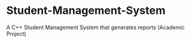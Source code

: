 # Student-Management-System
A C++ Student Management System that generates reports (Academic Project)
